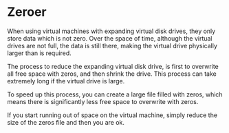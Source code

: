 # Zeroer

When using virtual machines with expanding virtual disk drives, they only store data which is not zero. Over the space of time, although the virtual drives are not full, the data is still there, making the virtual drive physically larger than is required.

The process to reduce the expanding virtual disk drive, is first to overwrite all free space with zeros, and then shrink the drive. 
This process can take extremely long if the virtual drive is large.

To speed up this process, you can create a large file filled with zeros, which means there is significantly less free space to overwrite with zeros.

If you start running out of space on the virtual machine, simply reduce the size of the zeros file and then you are ok.

